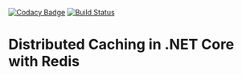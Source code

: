 [![Codacy Badge](https://api.codacy.com/project/badge/Grade/2d85b9a5012c41d38c76c6ebacc7a914)](https://www.codacy.com/manual/ozgn/net-core-redis?utm_source=github.com&amp;utm_medium=referral&amp;utm_content=ozgn/net-core-redis&amp;utm_campaign=Badge_Grade)
[![Build Status](https://dev.azure.com/ozgn/net-core-redis/_apis/build/status/net-core-redis?branchName=master)](https://dev.azure.com/ozgn/net-core-redis/_build/latest?definitionId=1&branchName=master)

# Distributed Caching in .NET Core with Redis
